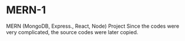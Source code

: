 # MERN-1
MERN (MongoDB, Express., React, Node) Project
Since the codes were very complicated, the source codes were later copied.
